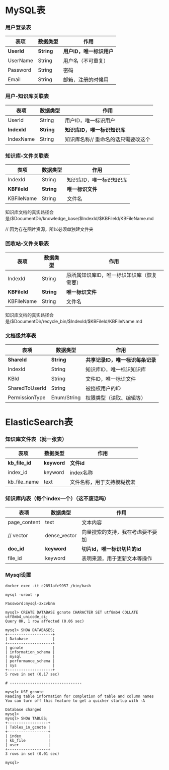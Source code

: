 #  MySQL表



### 用户登录表

| 表项         | 数据类型       | 作用              |
|------------|------------|-----------------|
| **UserId** | **String** | **用户ID，唯一标识用户** |
| UserName   | String     | 用户名（不可重复）       |
| Password   | String     | 密码              |
| Email      | String     | 邮箱，注册的时候用       |



### 用户-知识库关联表

| 表项        | 数据类型   | 作用                                |
| ----------- | ---------- | ----------------------------------- |
| UserId      | String     | 用户ID，唯一标识用户                |
| **IndexId** | **String** | **知识库ID，唯一标识知识库**        |
| IndexName   | String     | 知识库名称// 重命名的话只需要改这个 |



### 知识库-文件关联表

| 表项           | 数据类型       | 作用            |
|--------------|------------|---------------|
| IndexId      | String     | 知识库ID，唯一标识知识库 |
| **KBFileId** | **String** | **唯一标识文件**    |
| KBFileName   | String     | 文件名           |

知识库文档的真实路径会是/\$DocumentDir/knowledge_base/\$IndexId/\$KBFileId/KBFileName.md

// 因为存在图片资源，所以必须单独建文件夹



### 回收站-文件关联表

| 表项         | 数据类型   | 作用                                       |
| ------------ | ---------- | ------------------------------------------ |
| IndexId      | String     | 原所属知识库ID，唯一标识知识库（恢复需要） |
| **KBFileId** | **String** | **唯一标识文件**                           |
| KBFileName   | String     | 文件名                                     |

知识库文档的真实路径会是/\$DocumentDir/recycle_bin/\$IndexId/\$KBFileId/KBFileName.md



### 文档级共享表

| 表项           | 数据类型    | 作用                             |
| -------------- | ----------- | -------------------------------- |
| **ShareId**    | **String**  | **共享记录ID，唯一标识每条记录** |
| IndexId        | String      | 知识库ID，唯一标识知识库         |
| KBId           | String      | 文件ID，唯一标识文件             |
| SharedToUserId | String      | 被授权用户的ID                   |
| PermissionType | Enum/String | 权限类型（读取、编辑等）         |



# ElasticSearch表

### 知识库文件表（就一张表）

| 表项             | 数据类型    | 作用                       |
|----------------| ----------- | -------------------------- |
| **kb_file_id** | **keyword** | **文件id**                 |
| index_id       | keyword     | index名称                  |
| kb_file_name   | text        | 文件名称，用于支持模糊搜索 |



### 知识库内表（每个index一个）（这不废话吗）

| 表项         | 数据类型     | 作用                             |
| ------------ | ------------ | -------------------------------- |
| page_content | text         | 文本内容                         |
| // vector    | dense_vector | 向量搜索的支持，我在考虑要不要加 |
| **doc_id**   | **keyword**  | **切片id，唯一标识切片的id**     |
| file_id      | keyword      | 表明来源，用于更新文本等操作     |



### Mysql设置

```shell
docker exec -it c2851afc9957 /bin/bash

mysql -uroot -p

Password:mysql-zxcvbnm

mysql> CREATE DATABASE gcnote CHARACTER SET utf8mb4 COLLATE utf8mb4_unicode_ci;
Query OK, 1 row affected (0.06 sec)

mysql> SHOW DATABASES;
+--------------------+
| Database           |
+--------------------+
| gcnote             |
| information_schema |
| mysql              |
| performance_schema |
| sys                |
+--------------------+
5 rows in set (0.17 sec)

# --------------------------------

mysql> USE gcnote
Reading table information for completion of table and column names
You can turn off this feature to get a quicker startup with -A

Database changed
mysql>
mysql> SHOW TABLES;
+------------------+
| Tables_in_gcnote |
+------------------+
| index            |
| kb_file          |
| user             |
+------------------+
3 rows in set (0.01 sec)

mysql>
```